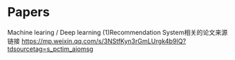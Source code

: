 # Papers
Machine learing / Deep learning
(1)Recommendation System相关的论文来源链接 https://mp.weixin.qq.com/s/3NStfKyn3rGmLUrgk4b9lQ?tdsourcetag=s_pctim_aiomsg
